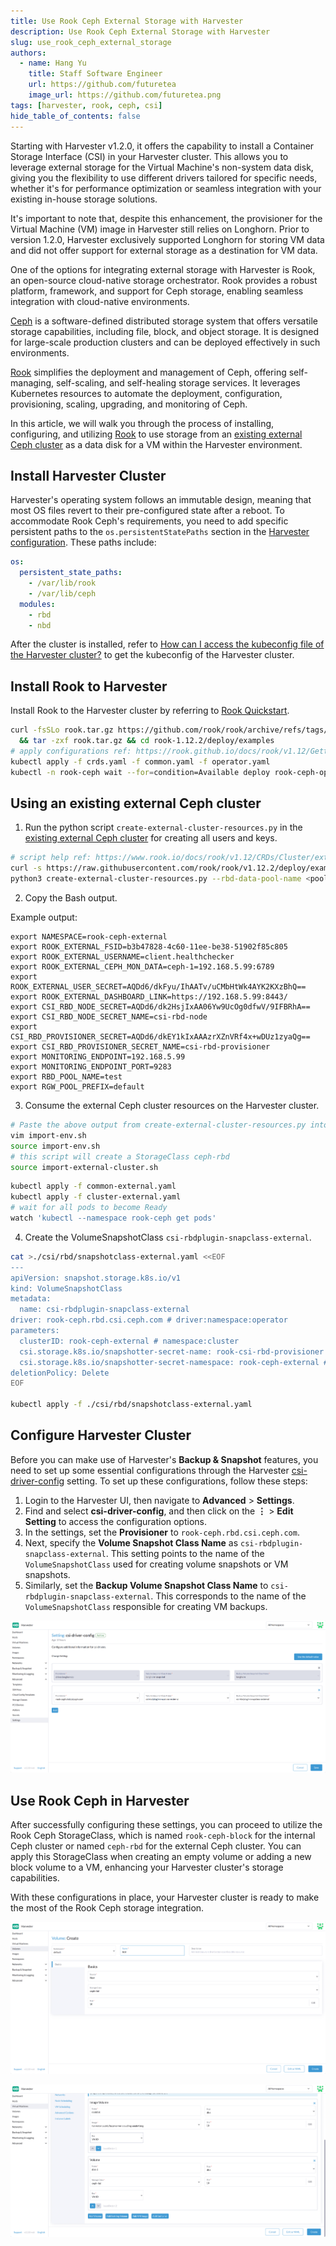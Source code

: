 ```yaml
---
title: Use Rook Ceph External Storage with Harvester
description: Use Rook Ceph External Storage with Harvester
slug: use_rook_ceph_external_storage
authors:
  - name: Hang Yu
    title: Staff Software Engineer
    url: https://github.com/futuretea
    image_url: https://github.com/futuretea.png
tags: [harvester, rook, ceph, csi]
hide_table_of_contents: false
---
```


Starting with Harvester v1.2.0, it offers the capability to install a Container Storage Interface (CSI) in your Harvester cluster. This allows you to leverage external storage for the Virtual Machine's non-system data disk, giving you the flexibility to use different drivers tailored for specific needs, whether it's for performance optimization or seamless integration with your existing in-house storage solutions.

It's important to note that, despite this enhancement, the provisioner for the Virtual Machine (VM) image in Harvester still relies on Longhorn. Prior to version 1.2.0, Harvester exclusively supported Longhorn for storing VM data and did not offer support for external storage as a destination for VM data.

One of the options for integrating external storage with Harvester is Rook, an open-source cloud-native storage orchestrator. Rook provides a robust platform, framework, and support for Ceph storage, enabling seamless integration with cloud-native environments.

[Ceph](https://ceph.io) is a software-defined distributed storage system that offers versatile storage capabilities, including file, block, and object storage. It is designed for large-scale production clusters and can be deployed effectively in such environments.

[Rook](https://rook.io) simplifies the deployment and management of Ceph, offering self-managing, self-scaling, and self-healing storage services. It leverages Kubernetes resources to automate the deployment, configuration, provisioning, scaling, upgrading, and monitoring of Ceph.

In this article, we will walk you through the process of installing, configuring, and utilizing [Rook](https://rook.io/docs/rook/v1.12/Getting-Started/intro/) to use storage from an [existing external Ceph cluster](https://www.rook.io/docs/rook/v1.12/CRDs/Cluster/external-cluster/) as a data disk for a VM within the Harvester environment.

## Install Harvester Cluster

Harvester's operating system follows an immutable design, meaning that most OS files revert to their pre-configured state after a reboot. To accommodate Rook Ceph's requirements, you need to add specific persistent paths to the `os.persistentStatePaths` section in the [Harvester configuration](https://docs.harvesterhci.io/dev/install/harvester-configuration#ospersistent_state_paths). These paths include:

```yaml
os:
  persistent_state_paths:
    - /var/lib/rook
    - /var/lib/ceph
  modules:
    - rbd
    - nbd
```

After the cluster is installed, refer to [How can I access the kubeconfig file of the Harvester cluster?](https://docs.harvesterhci.io/v1.1/faq#how-can-i-access-the-kubeconfig-file-of-the-harvester-cluster) to get the kubeconfig of the Harvester cluster.

## Install Rook to Harvester

Install Rook to the Harvester cluster by referring to [Rook Quickstart](https://rook.io/docs/rook/v1.12/Getting-Started/quickstart/).

```bash
curl -fsSLo rook.tar.gz https://github.com/rook/rook/archive/refs/tags/v1.12.2.tar.gz \
  && tar -zxf rook.tar.gz && cd rook-1.12.2/deploy/examples
# apply configurations ref: https://rook.github.io/docs/rook/v1.12/Getting-Started/example-configurations/
kubectl apply -f crds.yaml -f common.yaml -f operator.yaml
kubectl -n rook-ceph wait --for=condition=Available deploy rook-ceph-operator --timeout=10m
```

## Using an existing external Ceph cluster

1. Run the python script `create-external-cluster-resources.py` in the [existing external Ceph cluster](https://www.rook.io/docs/rook/v1.12/CRDs/Cluster/external-cluster/) for creating all users and keys.
```bash
# script help ref: https://www.rook.io/docs/rook/v1.12/CRDs/Cluster/external-cluster/#1-create-all-users-and-keys
curl -s https://raw.githubusercontent.com/rook/rook/v1.12.2/deploy/examples/create-external-cluster-resources.py > create-external-cluster-resources.py
python3 create-external-cluster-resources.py --rbd-data-pool-name <pool_name> --namespace rook-ceph-external --format bash
```

2. Copy the Bash output.

Example output:
```
export NAMESPACE=rook-ceph-external
export ROOK_EXTERNAL_FSID=b3b47828-4c60-11ee-be38-51902f85c805
export ROOK_EXTERNAL_USERNAME=client.healthchecker
export ROOK_EXTERNAL_CEPH_MON_DATA=ceph-1=192.168.5.99:6789
export ROOK_EXTERNAL_USER_SECRET=AQDd6/dkFyu/IhAATv/uCMbHtWk4AYK2KXzBhQ==
export ROOK_EXTERNAL_DASHBOARD_LINK=https://192.168.5.99:8443/
export CSI_RBD_NODE_SECRET=AQDd6/dk2HsjIxAA06Yw9UcOg0dfwV/9IFBRhA==
export CSI_RBD_NODE_SECRET_NAME=csi-rbd-node
export CSI_RBD_PROVISIONER_SECRET=AQDd6/dkEY1kIxAAAzrXZnVRf4x+wDUz1zyaQg==
export CSI_RBD_PROVISIONER_SECRET_NAME=csi-rbd-provisioner
export MONITORING_ENDPOINT=192.168.5.99
export MONITORING_ENDPOINT_PORT=9283
export RBD_POOL_NAME=test
export RGW_POOL_PREFIX=default
```

3. Consume the external Ceph cluster resources on the Harvester cluster.

```bash
# Paste the above output from create-external-cluster-resources.py into import-env.sh
vim import-env.sh
source import-env.sh
# this script will create a StorageClass ceph-rbd
source import-external-cluster.sh
```

```bash
kubectl apply -f common-external.yaml
kubectl apply -f cluster-external.yaml
# wait for all pods to become Ready
watch 'kubectl --namespace rook-ceph get pods'
```

4. Create the VolumeSnapshotClass `csi-rbdplugin-snapclass-external`.

```bash
cat >./csi/rbd/snapshotclass-external.yaml <<EOF
---
apiVersion: snapshot.storage.k8s.io/v1
kind: VolumeSnapshotClass
metadata:
  name: csi-rbdplugin-snapclass-external
driver: rook-ceph.rbd.csi.ceph.com # driver:namespace:operator
parameters:
  clusterID: rook-ceph-external # namespace:cluster
  csi.storage.k8s.io/snapshotter-secret-name: rook-csi-rbd-provisioner
  csi.storage.k8s.io/snapshotter-secret-namespace: rook-ceph-external # namespace:cluster
deletionPolicy: Delete
EOF

kubectl apply -f ./csi/rbd/snapshotclass-external.yaml
```

## Configure Harvester Cluster

Before you can make use of Harvester's **Backup & Snapshot** features, you need to set up some essential configurations through the Harvester [csi-driver-config](https://docs.harvesterhci.io/v1.2/advanced/settings#csi-driver-config) setting. To set up these configurations, follow these steps:

1. Login to the Harvester UI, then navigate to **Advanced** > **Settings**.
1. Find and select **csi-driver-config**, and then click on the **⋮** > **Edit Setting** to access the configuration options.
1. In the settings, set the **Provisioner** to `rook-ceph.rbd.csi.ceph.com`.
2. Next, specify the **Volume Snapshot Class Name** as `csi-rbdplugin-snapclass-external`. This setting points to the name of the `VolumeSnapshotClass` used for creating volume snapshots or VM snapshots.
3. Similarly, set the **Backup Volume Snapshot Class Name** to `csi-rbdplugin-snapclass-external`. This corresponds to the name of the `VolumeSnapshotClass` responsible for creating VM backups.

![csi-driver-config-external](./imgs/csi-driver-config-external.png)

## Use Rook Ceph in Harvester

After successfully configuring these settings, you can proceed to utilize the Rook Ceph StorageClass, which is named `rook-ceph-block` for the internal Ceph cluster or named `ceph-rbd` for the external Ceph cluster. You can apply this StorageClass when creating an empty volume or adding a new block volume to a VM, enhancing your Harvester cluster's storage capabilities.

With these configurations in place, your Harvester cluster is ready to make the most of the Rook Ceph storage integration.

![rook-ceph-volume-external](./imgs/rook-ceph-volume-external.png)

![rook-ceph-vm-external](./imgs/rook-ceph-vm-external.png)